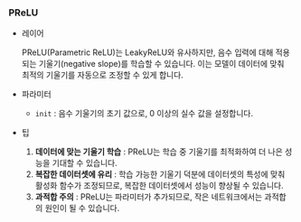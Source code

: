 ### PReLU

- 레이어

  PReLU(Parametric ReLU)는 LeakyReLU와 유사하지만, 음수 입력에 대해 적용되는 기울기(negative slope)를 학습할 수 있습니다. 이는 모델이 데이터에 맞춰 최적의 기울기를 자동으로 조정할 수 있게 합니다.

- 파라미터

  - `init` : 음수 기울기의 초기 값으로, 0 이상의 실수 값을 설정합니다.

- 팁
  1. **데이터에 맞는 기울기 학습** : PReLU는 학습 중 기울기를 최적화하여 더 나은 성능을 기대할 수 있습니다.
  2. **복잡한 데이터셋에 유리** : 학습 가능한 기울기 덕분에 데이터셋의 특성에 맞춰 활성화 함수가 조정되므로, 복잡한 데이터셋에서 성능이 향상될 수 있습니다.
  3. **과적합 주의** : PReLU는 파라미터가 추가되므로, 작은 네트워크에서는 과적합의 원인이 될 수 있습니다.
